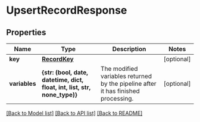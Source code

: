 # UpsertRecordResponse


## Properties
Name | Type | Description | Notes
------------ | ------------- | ------------- | -------------
**key** | [**RecordKey**](RecordKey.md) |  | [optional] 
**variables** | **{str: (bool, date, datetime, dict, float, int, list, str, none_type)}** | The modified variables returned by the pipeline after it has finished processing. | [optional] 

[[Back to Model list]](../README.md#documentation-for-models) [[Back to API list]](../README.md#documentation-for-api-endpoints) [[Back to README]](../README.md)


